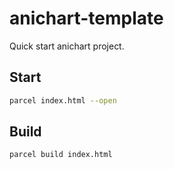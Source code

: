# anichart-template

Quick start anichart project.

## Start

``` bash
parcel index.html --open
```

## Build

``` build
parcel build index.html
```
